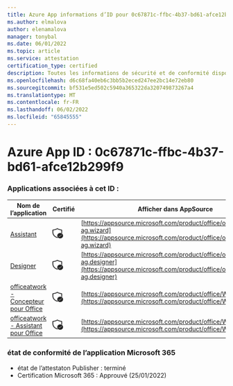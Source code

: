 ```yaml
---
title: Azure App informations d’ID pour 0c67871c-ffbc-4b37-bd61-afce12b299f9
ms.author: elmalova
author: elenamalova
manager: tonybal
ms.date: 06/01/2022
ms.topic: article
ms.service: attestation
certification_type: certified
description: Toutes les informations de sécurité et de conformité disponibles pour 0c67871c-ffbc-4b37-bd61-afce12b299f9.
ms.openlocfilehash: d6c68fa40eb6c3bb5b2eced247ee2bc14e72eb80
ms.sourcegitcommit: bf531e5ed502c5940a365322da320749873267a4
ms.translationtype: MT
ms.contentlocale: fr-FR
ms.lasthandoff: 06/02/2022
ms.locfileid: "65845555"
---
```

# <a name="azure-app-id-0c67871c-ffbc-4b37-bd61-afce12b299f9"></a>Azure App ID : 0c67871c-ffbc-4b37-bd61-afce12b299f9


### <a name="apps-associated-with-this-id"></a>Applications associées à cet ID :
| **Nom de l’application** | **Certifié** | **Afficher dans AppSource** |
|--------------|---------------|-----------------------|
| [Assistant](../forward/officeatwork-ag.wizard.md) | <img alt="Certified application badge" src="../media/certified-badge.png" height="25" width="25" /> | [https://appsource.microsoft.com/product/office/officeatwork-ag.wizard](https://appsource.microsoft.com/product/office/officeatwork-ag.wizard) |
| [Designer](../forward/officeatwork-ag.designer.md) | <img alt="Certified application badge" src="../media/certified-badge.png" height="25" width="25" /> | [https://appsource.microsoft.com/product/office/officeatwork-ag.designer](https://appsource.microsoft.com/product/office/officeatwork-ag.designer) |
| [officeatwork - Concepteur pour Office](../forward/WA104380518.md) | <img alt="Certified application badge" src="../media/certified-badge.png" height="25" width="25" /> | [https://appsource.microsoft.com/product/office/WA104380518](https://appsource.microsoft.com/product/office/WA104380518) |
| [officeatwork - Assistant pour Office](../forward/WA104380519.md) | <img alt="Certified application badge" src="../media/certified-badge.png" height="25" width="25" /> | [https://appsource.microsoft.com/product/office/WA104380519](https://appsource.microsoft.com/product/office/WA104380519) |

### <a name="microsoft-365-app-compliance-status"></a>état de conformité de l’application Microsoft 365
- état de l’attestaton Publisher : terminé
- Certification Microsoft 365 : Approuvé (25/01/2022)
